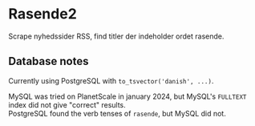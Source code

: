 # Rasende2

Scrape nyhedssider RSS, find titler der indeholder ordet rasende. 

## Database notes

Currently using PostgreSQL with `to_tsvector('danish', ...)`.

MySQL was tried on PlanetScale in january 2024, but MySQL's `FULLTEXT` index did not give "correct" results.  
PostgreSQL found the verb tenses of `rasende`, but MySQL did not.


